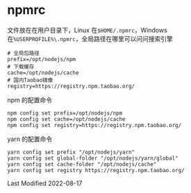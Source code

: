 # npmrc

文件放在在用户目录下，Linux 在`$HOME/.npmrc`，Windows 在`%USERPROFILE%\.npmrc`，全局路径在哪里可以问问搜索引擎

```
# 全局包路径
prefix=/opt/nodejs/npm
# 下载缓存
cache=/opt/nodejs/cache
# 国内Taobao镜像
registry=https://registry.npm.taobao.org/
```

npm 的配置命令

```
npm config set prefix=/opt/nodejs/npm
npm config set cache=/opt/nodejs/cache
npm config set registry=https://registry.npm.taobao.org/
```

yarn 的配置命令

```
yarn config set prefix "/opt/nodejs/yarn"
yarn config set global-folder "/opt/nodejs/yarn/global"
yarn config set cache-folder "/opt/nodejs/cache"
yarn config set registry https://registry.npm.taobao.org/
```

Last Modified 2022-08-17
